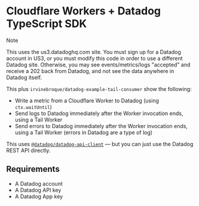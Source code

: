 # Cloudflare Workers + Datadog TypeScript SDK

> [!NOTE]  
> This uses the us3.datadoghq.com site. You must sign up for a Datadog account in US3, or you must modify this code in order to use a different Datadog site. Otherwise, you may see events/metrics/logs "accepted" and receive a 202 back from Datadog, and not see the data anywhere in Datadog itself.

This plus `irvinebroque/datadog-example-tail-consumer` show the following:

- Write a metric from a Cloudflare Worker to Datadog (using `ctx.waitUntil`)
- Send logs to Datadog immediately after the Worker invocation ends, using a Tail Worker
- Send errors to Datadog immediately after the Worker invocation ends, using a Tail Worker (errors in Datadog are a type of log)

This uses [`@datadog/datadog-api-client`](https://github.com/DataDog/datadog-api-client-typescript) — but you can just use the Datadog REST API directly.

## Requirements

- A Datadog account
- A Datadog API key
- A Datadog App key

